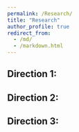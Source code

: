 ```yaml
---
permalink: /Research/
title: "Research"
author_profile: true
redirect_from: 
  - /md/
  - /markdown.html
---
```

## Direction 1:

## Direction 2: 

## Direction 3: 

